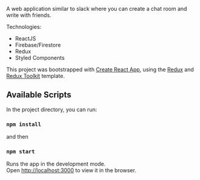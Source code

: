 A web application similar to slack where you can create a chat room and write with friends.

Technologies: 
  * ReactJS
  * Firebase/Firestore
  * Redux
  * Styled Components


This project was bootstrapped with [Create React App](https://github.com/facebook/create-react-app), using the [Redux](https://redux.js.org/) and [Redux Toolkit](https://redux-toolkit.js.org/) template.

## Available Scripts

In the project directory, you can run:

### `npm install`

and then

### `npm start`

Runs the app in the development mode.<br />
Open [http://localhost:3000](http://localhost:3000) to view it in the browser.
